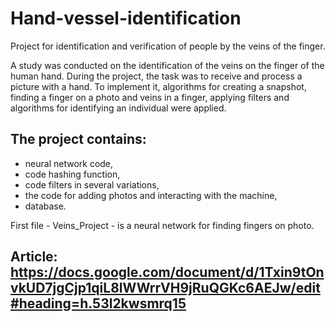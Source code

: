 # Hand-vessel-identification
Project for identification and verification of people by the veins of the finger.

A study was conducted on the identification of the veins on the finger of the human hand.
During the project, the task was to receive and process a picture with a hand. To implement it, algorithms for creating a snapshot, finding a finger on a photo and veins in a finger, applying filters and algorithms for identifying an individual were applied.


## The project contains:
* neural network code,
* code hashing function,
* code filters in several variations,
* the code for adding photos and interacting with the machine,
* database.

First file - Veins_Project - is a neural network for finding fingers on photo.


## Article: https://docs.google.com/document/d/1Txin9tOnvkUD7jgCjp1qiL8lWWrrVH9jRuQGKc6AEJw/edit#heading=h.53l2kwsmrq15
